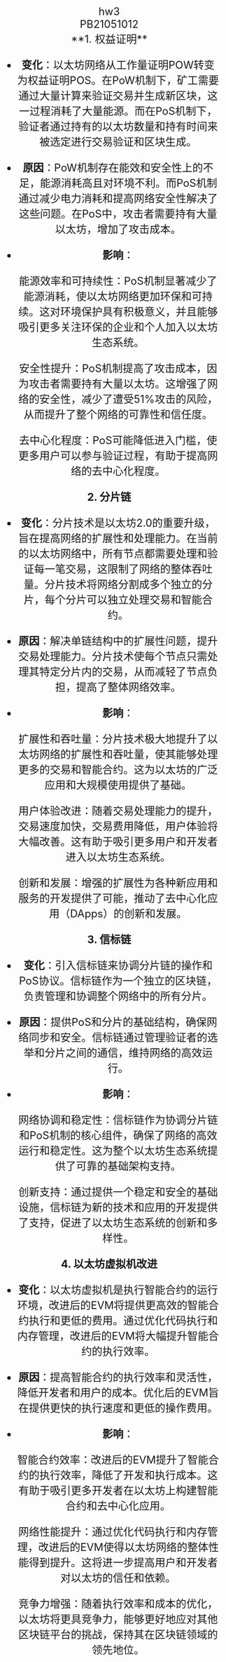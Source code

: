 <center><font size = "5">hw3

<center>PB21051012</center>
**1. 权益证明**

- **变化**：以太坊网络从工作量证明POW转变为权益证明POS。在PoW机制下，矿工需要通过大量计算来验证交易并生成新区块，这一过程消耗了大量能源。而在PoS机制下，验证者通过持有的以太坊数量和持有时间来被选定进行交易验证和区块生成。

- **原因**：PoW机制存在能效和安全性上的不足，能源消耗高且对环境不利。而PoS机制通过减少电力消耗和提高网络安全性解决了这些问题。在PoS中，攻击者需要持有大量以太坊，增加了攻击成本。

- **影响**：

  能源效率和可持续性：PoS机制显著减少了能源消耗，使以太坊网络更加环保和可持续。这对环境保护具有积极意义，并且能够吸引更多关注环保的企业和个人加入以太坊生态系统。

  安全性提升：PoS机制提高了攻击成本，因为攻击者需要持有大量以太坊。这增强了网络的安全性，减少了遭受51%攻击的风险，从而提升了整个网络的可靠性和信任度。

  去中心化程度：PoS可能降低进入门槛，使更多用户可以参与验证过程，有助于提高网络的去中心化程度。

**2. 分片链**

- **变化**：分片技术是以太坊2.0的重要升级，旨在提高网络的扩展性和处理能力。在当前的以太坊网络中，所有节点都需要处理和验证每一笔交易，这限制了网络的整体吞吐量。分片技术将网络分割成多个独立的分片，每个分片可以独立处理交易和智能合约。

- **原因**：解决单链结构中的扩展性问题，提升交易处理能力。分片技术使每个节点只需处理其特定分片内的交易，从而减轻了节点负担，提高了整体网络效率。

- **影响**：

  扩展性和吞吐量：分片技术极大地提升了以太坊网络的扩展性和吞吐量，使其能够处理更多的交易和智能合约。这为以太坊的广泛应用和大规模使用提供了基础。

  用户体验改进：随着交易处理能力的提升，交易速度加快，交易费用降低，用户体验将大幅改善。这有助于吸引更多用户和开发者进入以太坊生态系统。

  创新和发展：增强的扩展性为各种新应用和服务的开发提供了可能，推动了去中心化应用（DApps）的创新和发展。

**3. 信标链**

- **变化**：引入信标链来协调分片链的操作和PoS协议。信标链作为一个独立的区块链，负责管理和协调整个网络中的所有分片。

- **原因**：提供PoS和分片的基础结构，确保网络同步和安全。信标链通过管理验证者的选举和分片之间的通信，维持网络的高效运行。

- **影响**：

  网络协调和稳定性：信标链作为协调分片链和PoS机制的核心组件，确保了网络的高效运行和稳定性。这为整个以太坊生态系统提供了可靠的基础架构支持。

  创新支持：通过提供一个稳定和安全的基础设施，信标链为新的技术和应用的开发提供了支持，促进了以太坊生态系统的创新和多样性。

**4. 以太坊虚拟机改进**

- **变化**：以太坊虚拟机是执行智能合约的运行环境，改进后的EVM将提供更高效的智能合约执行和更低的费用。通过优化代码执行和内存管理，改进后的EVM将大幅提升智能合约的执行效率。

- **原因**：提高智能合约的执行效率和灵活性，降低开发者和用户的成本。优化后的EVM旨在提供更快的执行速度和更低的操作费用。

- **影响**：

  智能合约效率：改进后的EVM提升了智能合约的执行效率，降低了开发和执行成本。这有助于吸引更多开发者在以太坊上构建智能合约和去中心化应用。

  网络性能提升：通过优化代码执行和内存管理，改进后的EVM使得以太坊网络的整体性能得到提升。这将进一步提高用户和开发者对以太坊的信任和依赖。

  竞争力增强：随着执行效率和成本的优化，以太坊将更具竞争力，能够更好地应对其他区块链平台的挑战，保持其在区块链领域的领先地位。